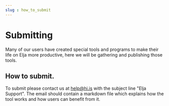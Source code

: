 ```yaml
---
slug : how_to_submit
---
```


# Submitting

Many of our users have created special tools and programs to make their life on Elja more productive, here we will be gathering and publishing those tools.

## How to submit.

To submit please contact us at help@hi.is with the subject line "Elja Support". The email should contain a markdown file which explains how the tool works and how users can benefit from it. 
